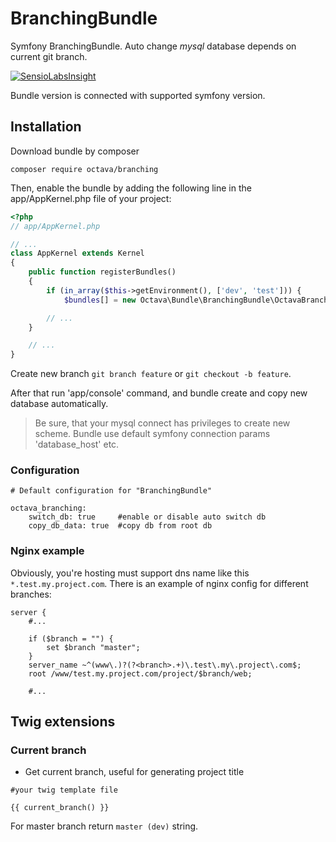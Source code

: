 # BranchingBundle

Symfony BranchingBundle. Auto change *mysql* database depends on current git branch.

[![SensioLabsInsight](https://insight.sensiolabs.com/projects/9336a9c6-7bc5-4a67-a9bb-fa0e13555187/big.png)](https://insight.sensiolabs.com/projects/9336a9c6-7bc5-4a67-a9bb-fa0e13555187)

Bundle version is connected with supported symfony version.

## Installation

Download bundle by composer

```
composer require octava/branching
```

Then, enable the bundle by adding the following line in the app/AppKernel.php file of your project:

```php
<?php
// app/AppKernel.php

// ...
class AppKernel extends Kernel
{
    public function registerBundles()
    {
        if (in_array($this->getEnvironment(), ['dev', 'test'])) {
            $bundles[] = new Octava\Bundle\BranchingBundle\OctavaBranchingBundle();

        // ...
    }

    // ...
}
```

Create new branch `git branch feature` or `git checkout -b feature`. 

After that run 'app/console' command, and bundle create and copy new database automatically.

> Be sure, that your mysql connect has privileges to create new scheme.
> Bundle use default symfony connection params 'database_host' etc.

### Configuration

```
# Default configuration for "BranchingBundle"

octava_branching:
    switch_db: true     #enable or disable auto switch db
    copy_db_data: true  #copy db from root db
```

### Nginx example

Obviously, you're hosting must support dns name like this `*.test.my.project.com`. 
There is an example of nginx config for different branches:

```
server {
    #...
    
    if ($branch = "") {
        set $branch "master";
    }
    server_name ~^(www\.)?(?<branch>.+)\.test\.my\.project\.com$;
    root /www/test.my.project.com/project/$branch/web;
    
    #...
```

## Twig extensions

### Current branch

* Get current branch, useful for generating project title

```
#your twig template file

{{ current_branch() }}
```

For master branch return `master (dev)` string.
